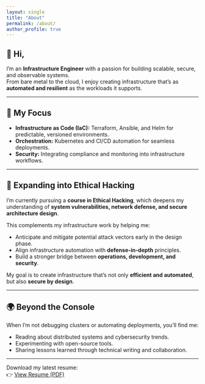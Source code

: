 ```yaml
---
layout: single
title: "About"
permalink: /about/
author_profile: true
---
```


## 👋 Hi,

I’m an **Infrastructure Engineer** with a passion for building scalable, secure, and observable systems.  
From bare metal to the cloud, I enjoy creating infrastructure that’s as **automated and resilient** as the workloads it supports.

---

## 🧱 My Focus

- **Infrastructure as Code (IaC):** Terraform, Ansible, and Helm for predictable, versioned environments.  
- **Orchestration:** Kubernetes and CI/CD automation for seamless deployments.  
- **Security:** Integrating compliance and monitoring into infrastructure workflows.  

---

## 🔐 Expanding into Ethical Hacking

I’m currently pursuing a **course in Ethical Hacking**, which deepens my understanding of **system vulnerabilities, network defense, and secure architecture design**.

This complements my infrastructure work by helping me:
- Anticipate and mitigate potential attack vectors early in the design phase.  
- Align infrastructure automation with **defense-in-depth** principles.  
- Build a stronger bridge between **operations, development, and security**.  

My goal is to create infrastructure that’s not only **efficient and automated**, but also **secure by design**.

---

## 🌍 Beyond the Console

When I’m not debugging clusters or automating deployments, you’ll find me:
- Reading about distributed systems and cybersecurity trends.  
- Experimenting with open-source tools.  
- Sharing lessons learned through technical writing and collaboration.

---

Download my latest resume:  
👉 [View Resume (PDF)](/assets/resume/edmund-chege-resume.pdf)